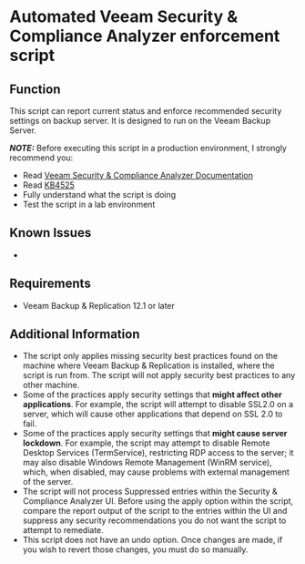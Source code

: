 # Automated Veeam Security & Compliance Analyzer enforcement script

## Function

This script can report current status and enforce recommended security settings on backup server. It is designed to run on the Veeam Backup Server.

***NOTE:*** Before executing this script in a production environment, I strongly recommend you:

* Read [Veeam Security & Compliance Analyzer Documentation](https://helpcenter.veeam.com/docs/backup/vsphere/best_practices_analyzer.html)
* Read [KB4525](https://www.veeam.com/kb4525)
* Fully understand what the script is doing
* Test the script in a lab environment

## Known Issues

* 

## Requirements

* Veeam Backup & Replication 12.1 or later

## Additional Information

* The script only applies missing security best practices found on the machine where Veeam Backup & Replication is installed, where the script is run from. The script will not apply security best practices to any other machine.
* Some of the practices apply security settings that **might affect other applications**. For example, the script will attempt to disable SSL2.0 on a server, which will cause other applications that depend on SSL 2.0 to fail.
* Some of the practices apply security settings that **might cause server lockdown**. For example, the script may attempt to disable Remote Desktop Services (TermService), restricting RDP access to the server; it may also disable Windows Remote Management (WinRM service), which, when disabled, may cause problems with external management of the server.
* The script will not process Suppressed entries within the Security & Compliance Analyzer UI. Before using the apply option within the script, compare the report output of the script to the entries within the UI and suppress any security recommendations you do not want the script to attempt to remediate.
* This script does not have an undo option. Once changes are made, if you wish to revert those changes, you must do so manually.
